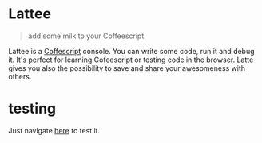 # Lattee 

> add some milk to your Coffeescript

Lattee is a [Coffescript](http://coffeescript.org) console. You can write some code, run it and debug it.
It's perfect for learning Cofeescript or testing code in the browser. 
Latte gives you also the possibility to save and share your awesomeness with others.

# testing 
Just navigate [here](http://haithembelhaj.github.com/lattee/) to test it.